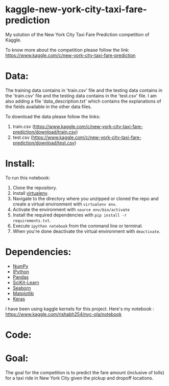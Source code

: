 # kaggle-new-york-city-taxi-fare-prediction
My solution of the New York City Taxi Fare Prediction competition of Kaggle.

To know more about the competition please follow the link: 
https://www.kaggle.com/c/new-york-city-taxi-fare-prediction

# Data:
The training data contains in 'train.csv' file and the testing data contains in the 'train.csv' file and the testing data contains in the 'test.csv' file. I am also adding a file 'data_description.txt' which contains the explanations of the fields available in the other data files.

To download the data please follow the links:
1. train.csv (https://www.kaggle.com/c/new-york-city-taxi-fare-prediction/download/train.csv)
2. test.csv (https://www.kaggle.com/c/new-york-city-taxi-fare-prediction/download/test.csv)

# Install:
To run this notebook:

1. Clone the repository.
2. Install [virtualenv](http://virtualenv.readthedocs.org/en/latest/installation.html).
3. Navigate to the directory where you unzipped or cloned the repo and create a virtual environment with `virtualenv env`.
4. Activate the environment with `source env/bin/activate`
5. Install the required dependencies with `pip install -r requirements.txt`.
6. Execute `ipython notebook` from the command line or terminal.
7. When you're done deactivate the virtual environment with `deactivate`.


# Dependencies:
* [NumPy](http://www.numpy.org/)
* [IPython](http://ipython.org/)
* [Pandas](http://pandas.pydata.org/)
* [SciKit-Learn](http://scikit-learn.org/stable/)
* [Seaborn](https://seaborn.pydata.org/)
* [Matplotlib](http://matplotlib.org/)
* [Keras](https://keras.io/)

I have been using kaggle kernels for this project. 
Here's my notebook : https://www.kaggle.com/rishabh254/nyc-ola/notebook

# Code:

# Goal:
The goal for the competition is to predict the fare amount (inclusive of tolls) for a taxi ride in New York City given the pickup and dropoff locations.
